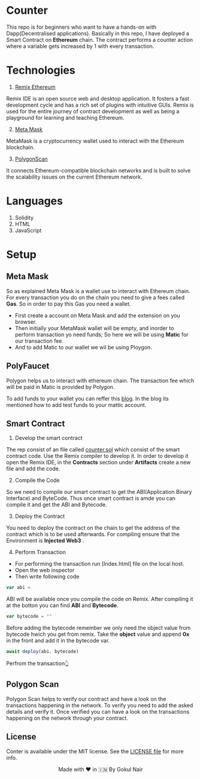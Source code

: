 # Counter 
This repo is for beginners who want to have a hands-on with Dapp(Decentralised applications). Basically in this repo, I have deployed a Smart Contract on **Ethereum** chain. The contract performs a counter action where a variable gets increased by 1 with every transaction.  

# Technologies
1. [Remix Ethereum](https://remix.ethereum.org)

Remix IDE is an open source web and desktop application. It fosters a fast development cycle and has a rich set of plugins with intuitive GUIs. Remix is used for the entire journey of contract development as well as being a playground for learning and teaching Ethereum.

2. [Meta Mask](https://chrome.google.com/webstore/detail/metamask/nkbihfbeogaeaoehlefnkodbefgpgknn?hl=en)

MetaMask is a cryptocurrency wallet used to interact with the Ethereum blockchain.

3. [PolygonScan](https://polygonscan.com)

It connects Ethereum-compatible blockchain networks and is built to solve the scalability issues on the current Ethereum network.

# Languages
1. Solidity 
2. HTML
3. JavaScript
 
# Setup
## Meta Mask

So as explained Meta Mask is a wallet use to interact with Ethereum chain. For every transaction you do on the chain you need to give a fees called **Gas**. So in order to pay this Gas you need a wallet.

* First create a account on Meta Mask and add the extension on you browser.
* Then initially your MetaMask wallet will be empty, and inorder to perform transaction yo need funds; So here we will be using **Matic** for our transaction fee.
* And to add Matic to our wallet we wil be using Ploygon.

## PolyFaucet

Polygon helps us to interact with ethereum chain. The transaction fee which will be paid in Matic is provided by Polygon. 

To add funds to your wallet you can reffer this [blog](https://blog.pods.finance/guide-connecting-mumbai-testnet-to-your-metamask-87978071aca8). In the blog its mentioned how to add test funds to your mattic account. 


## Smart Contract
1. Develop the smart contract

The rep consist of an file called [counter.sol]() which consist of the smart contract code. Use the Remix compiler to develop it. In order to develop it open the Remix IDE, in the **Contracts** section under **Artifacts** create a new file and add the code.

2. Compile the Code

So we need to compile our smart contract to get the ABI(Application Binary Interface) and ByteCode. Thus once smart contract is amde you can compile it and get the ABI and Bytecode.

3. Deploy the Contract

You need to deploy the contract on the chain to get the address of the contract which is to be used afterwards. For compiling ensure that the Environment is **Injected Web3** .

4. Perform Transaction

* For performing the transaction run [Index.html] file on the local host.
* Open the web inspector
* Then write following code

```js
var abi = 
```
ABI will be available once you compile the code on Remix. After compiling it at the botton you can find **ABI** and **Bytecode**.

```js
var bytecode = ""
```
Before adding the bytecode remember we only need the object value from bytecode hwich you get from remix. Take the **object** value and append **0x** in the front and add it in the bytecode var.

``` js
await deploy(abi, bytecode)
```
Perfrom the transaction👆

## Polygon Scan

Polygon Scan helps to verify our contract and have a look on the transactions happening in the network. To verify you need to add the asked details and verify it. Once verified you can have a look on the transactions happening on the network through your contract. 

## License 

Conter is available under the MIT license. See the [LICENSE file](https://github.com/gokulnair2001/ConfettiKit/blob/master/LICENSE) for more info.

<p align="center" width="100%">
   Made with ❤️ in 🇮🇳 By Gokul Nair   
</p>


